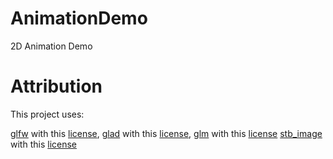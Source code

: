 # AnimationDemo
2D Animation Demo

# Attribution

This project uses:

[glfw](https://www.glfw.org/) with this [license](https://github.com/glfw/glfw/blob/master/LICENSE.md),
[glad](https://glad.dav1d.de/) with this [license](https://github.com/Dav1dde/glad/blob/glad2/LICENSE),
[glm](https://github.com/g-truc/glm) with this [license](https://github.com/g-truc/glm/blob/master/copying.txt)
[stb_image](https://github.com/nothings/stb) with this [license](https://github.com/nothings/stb/blob/master/LICENSE)
